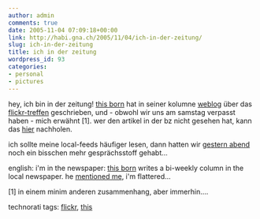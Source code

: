 ```yaml
---
author: admin
comments: true
date: 2005-11-04 07:09:18+00:00
link: http://habi.gna.ch/2005/11/04/ich-in-der-zeitung/
slug: ich-in-der-zeitung
title: ich in der zeitung
wordpress_id: 93
categories:
- personal
- pictures
---
```



hey, ich bin in der zeitung! [this born](http://www.borniert.com/) hat in seiner kolumne [weblog](http://www.espace.ch/page_183.html) über das [flickr-treffen](http://www.flickr.com/photos/tags/chflickrmeetupoct05/) geschrieben, und - obwohl wir uns am samstag verpasst haben - mich erwähnt [1]. wer den artikel in der bz nicht gesehen hat, kann das [hier](http://www.espace.ch/artikel_146219.html) nachholen.
  
ich sollte meine local-feeds häufiger lesen, dann hatten wir [gestern abend](http://upcoming.org/event/39539/) noch ein bisschen mehr gesprächsstoff gehabt...



english: i'm in the newspaper: [this born](http://borniert.com/) writes a bi-weekly column in the local newspaper. he [mentioned me](http://www.borniert.com/?p=116), i'm flattered...



[1] in einem minim anderen zusammenhang, aber immerhin....





technorati tags: [flickr](http://www.technorati.com/tag/flickr), [this](http://www.technorati.com/tag/this)
